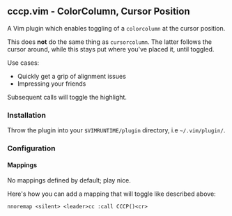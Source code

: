 ## cccp.vim - ColorColumn, Cursor Position

A Vim plugin which enables toggling of a `colorcolumn` at the cursor position.

This does **not** do the same thing as `cursorcolumn`. The latter follows the
cursor around, while this stays put where you've placed it, until toggled.

Use cases:

* Quickly get a grip of alignment issues
* Impressing your friends

Subsequent calls will toggle the highlight.

### Installation

Throw the plugin into your `$VIMRUNTIME/plugin` directory, i.e `~/.vim/plugin/`.

### Configuration

#### Mappings

No mappings defined by default; play nice.

Here's how you can add a mapping that will toggle like described above:

```vim
nnoremap <silent> <leader>cc :call CCCP()<cr>
```
